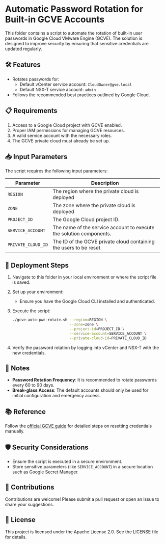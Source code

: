 # Automatic Password Rotation for Built-in GCVE Accounts

This folder contains a script to automate the rotation of built-in user passwords in Google Cloud VMware Engine (GCVE). The solution is designed to improve security by ensuring that sensitive credentials are updated regularly.

## 🛠 Features

- Rotates passwords for:
  - Default vCenter service account: `CloudOwner@gve.local`
  - Default NSX-T service account: `admin`
- Follows the recommended best practices outlined by Google Cloud.

## 📋 Requirements

1. Access to a Google Cloud project with GCVE enabled.
2. Proper IAM permissions for managing GCVE resources.
3. A valid service account with the necessary roles.
4. The GCVE private cloud must already be set up.

## 📥 Input Parameters

The script requires the following input parameters:

| Parameter        | Description                                                                 |
|------------------|-----------------------------------------------------------------------------|
| `REGION`         | The region where the private cloud is deployed                            |
| `ZONE`           | The zone where the private cloud is deployed                            |
| `PROJECT_ID`     | The Google Cloud project ID.                                               |
| `SERVICE_ACCOUNT`| The name of the service account to execute the solution components.         |
| `PRIVATE_CLOUD_ID`| The ID of the GCVE private cloud containing the users to be reset.          |

## 🚀 Deployment Steps

1. Navigate to this folder in your local environment or where the script file is saved.

2. Set up your environment:
   - Ensure you have the Google Cloud CLI installed and authenticated.

3. Execute the script:
   ```bash
   ./gcve-auto-pwd-rotate.sh --region=REGION \
                             --zone=zone \
                             --project-id=PROJECT_ID \
                             --service-account=SERVICE_ACCOUNT \
                             --private-cloud-id=PRIVATE_CLOUD_ID
   ```

4. Verify the password rotation by logging into vCenter and NSX-T with the new credentials.

## 📝 Notes

- **Password Rotation Frequency**: It is recommended to rotate passwords every 60 to 90 days.
- **Break-glass Access**: The default accounts should only be used for initial configuration and emergency access.

## 📚 Reference

Follow the [official GCVE guide](https://cloud.google.com/vmware-engine/docs/vmware-platform/howto-access-management#reset-access-credentials) for detailed steps on resetting credentials manually.

## 🛡 Security Considerations

- Ensure the script is executed in a secure environment.
- Store sensitive parameters (like `SERVICE_ACCOUNT`) in a secure location such as Google Secret Manager.

## 🤝 Contributions

Contributions are welcome! Please submit a pull request or open an issue to share your suggestions.

## 📄 License

This project is licensed under the Apache License 2.0. See the LICENSE file for details.
